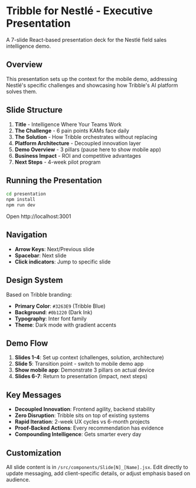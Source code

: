 # Tribble for Nestlé - Executive Presentation

A 7-slide React-based presentation deck for the Nestlé field sales intelligence demo.

## Overview

This presentation sets up the context for the mobile demo, addressing Nestlé's specific challenges and showcasing how Tribble's AI platform solves them.

## Slide Structure

1. **Title** - Intelligence Where Your Teams Work
2. **The Challenge** - 6 pain points KAMs face daily
3. **The Solution** - How Tribble orchestrates without replacing
4. **Platform Architecture** - Decoupled innovation layer
5. **Demo Overview** - 3 pillars (pause here to show mobile app)
6. **Business Impact** - ROI and competitive advantages
7. **Next Steps** - 4-week pilot program

## Running the Presentation

```bash
cd presentation
npm install
npm run dev
```

Open http://localhost:3001

## Navigation

- **Arrow Keys**: Next/Previous slide
- **Spacebar**: Next slide
- **Click indicators**: Jump to specific slide

## Design System

Based on Tribble branding:
- **Primary Color**: `#3263E9` (Tribble Blue)
- **Background**: `#0b1220` (Dark Ink)
- **Typography**: Inter font family
- **Theme**: Dark mode with gradient accents

## Demo Flow

1. **Slides 1-4**: Set up context (challenges, solution, architecture)
2. **Slide 5**: Transition point - switch to mobile demo app
3. **Show mobile app**: Demonstrate 3 pillars on actual device
4. **Slides 6-7**: Return to presentation (impact, next steps)

## Key Messages

- **Decoupled Innovation**: Frontend agility, backend stability
- **Zero Disruption**: Tribble sits on top of existing systems
- **Rapid Iteration**: 2-week UX cycles vs 6-month projects
- **Proof-Backed Actions**: Every recommendation has evidence
- **Compounding Intelligence**: Gets smarter every day

## Customization

All slide content is in `/src/components/Slide[N]_[Name].jsx`. Edit directly to update messaging, add client-specific details, or adjust emphasis based on audience.
